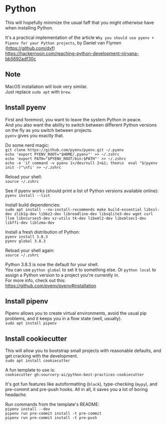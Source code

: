# Python  
This will hopefully minimize the usual faff that you might otherwise have when installing Python.  

It's a practical implementation of the article `Why you should use pyenv + Pipenv for your Python projects`, by Daniel van Flymen (https://github.com/dvf)  
https://hackernoon.com/reaching-python-development-nirvana-bb5692adf30c

## Note  
MacOS installation will look very similar.  
Just replace `sudo apt` with `brew`.  

## Install pyenv  
First and foremost, you want to leave the system Python in peace.  
And you also want the ability to switch between different Python versions on the fly as you switch between projects.  
`pyenv` gives you exactly that.  

Do some nerd magic:  
`git clone https://github.com/pyenv/pyenv.git ~/.pyenv`  
`echo 'export PYENV_ROOT="$HOME/.pyenv"' >> ~/.zshrc`  
`echo 'export PATH="$PYENV_ROOT/bin:$PATH"' >> ~/.zshrc`  
`echo -e 'if command -v pyenv 1>/dev/null 2>&1; then\n  eval "$(pyenv init -)"\nfi' >> ~/.zshrc`  

Reload your shell:  
`source ~/.zshrc`  

See if pyenv works (should print a list of Python versions available online):  
`pyenv install --list`  

Install build dependencies:  
`sudo apt install --no-install-recommends make build-essential libssl-dev zlib1g-dev libbz2-dev libreadline-dev libsqlite3-dev wget curl llvm libncurses5-dev xz-utils tk-dev libxml2-dev libxmlsec1-dev libffi-dev liblzma-dev`  

Install a fresh distribution of Python:  
`pyenv install 3.8.3`  
`pyenv global 3.8.3`  

Reload your shell again:  
`source ~/.zshrc`  

Python 3.8.3 is now the default for your shell.  
You can use `python global` to set it to something else. Or `python local` to assign a Python version to a project you're currently in.  
For more info, check out this:  
https://github.com/pyenv/pyenv#installation  

## Install pipenv  
Pipenv allows you to create virtual environments, avoid the usual pip problems, and it keeps you in a flow state (well, usually).  
`sudo apt install pipenv`  

## Install cookiecutter  
This will allow you to bootstrap small projects with reasonable defaults, and get cracking with the development.  
`sudo apt install cookiecutter`  

A fun template to use is:  
`cookiecutter gh:sourcery-ai/python-best-practices-cookiecutter`  

It's got fun features like autoformatting (`black`), type-checking (`mypy`), and pre-commit and pre-push hooks. All in all, it saves you a lot of boring headache.  

Run commands from the template's README:  
`pipenv install --dev`  
`pipenv run pre-commit install -t pre-commit`  
`pipenv run pre-commit install -t pre-push`  
